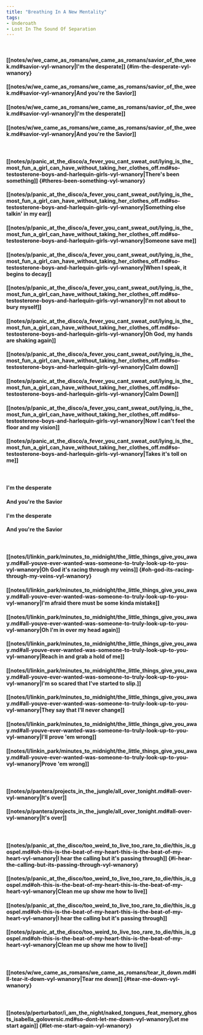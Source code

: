 ```yaml
---
title: "Breathing In A New Mentality"
tags:
- Underoath
- Lost In The Sound Of Separation
---
```

&nbsp;
#### [[notes/w/we_came_as_romans/we_came_as_romans/savior_of_the_week.md#savior-vyl-wnanory|I'm the desperate]] {#im-the-desperate-vyl-wnanory}
#### [[notes/w/we_came_as_romans/we_came_as_romans/savior_of_the_week.md#savior-vyl-wnanory|And you're the Savior]]
#### [[notes/w/we_came_as_romans/we_came_as_romans/savior_of_the_week.md#savior-vyl-wnanory|I'm the desperate]]
#### [[notes/w/we_came_as_romans/we_came_as_romans/savior_of_the_week.md#savior-vyl-wnanory|And you're the Savior]]
&nbsp;
#### [[notes/p/panic_at_the_disco/a_fever_you_cant_sweat_out/lying_is_the_most_fun_a_girl_can_have_without_taking_her_clothes_off.md#so-testosterone-boys-and-harlequin-girls-vyl-wnanory|There's been something]] {#theres-been-something-vyl-wnanory}
#### [[notes/p/panic_at_the_disco/a_fever_you_cant_sweat_out/lying_is_the_most_fun_a_girl_can_have_without_taking_her_clothes_off.md#so-testosterone-boys-and-harlequin-girls-vyl-wnanory|Something else talkin' in my ear]]
#### [[notes/p/panic_at_the_disco/a_fever_you_cant_sweat_out/lying_is_the_most_fun_a_girl_can_have_without_taking_her_clothes_off.md#so-testosterone-boys-and-harlequin-girls-vyl-wnanory|Someone save me]]
#### [[notes/p/panic_at_the_disco/a_fever_you_cant_sweat_out/lying_is_the_most_fun_a_girl_can_have_without_taking_her_clothes_off.md#so-testosterone-boys-and-harlequin-girls-vyl-wnanory|When I speak, it begins to decay]]
#### [[notes/p/panic_at_the_disco/a_fever_you_cant_sweat_out/lying_is_the_most_fun_a_girl_can_have_without_taking_her_clothes_off.md#so-testosterone-boys-and-harlequin-girls-vyl-wnanory|I'm not about to bury myself]]
#### [[notes/p/panic_at_the_disco/a_fever_you_cant_sweat_out/lying_is_the_most_fun_a_girl_can_have_without_taking_her_clothes_off.md#so-testosterone-boys-and-harlequin-girls-vyl-wnanory|Oh God, my hands are shaking again]]
#### [[notes/p/panic_at_the_disco/a_fever_you_cant_sweat_out/lying_is_the_most_fun_a_girl_can_have_without_taking_her_clothes_off.md#so-testosterone-boys-and-harlequin-girls-vyl-wnanory|Calm down]]
#### [[notes/p/panic_at_the_disco/a_fever_you_cant_sweat_out/lying_is_the_most_fun_a_girl_can_have_without_taking_her_clothes_off.md#so-testosterone-boys-and-harlequin-girls-vyl-wnanory|Calm Down]]
#### [[notes/p/panic_at_the_disco/a_fever_you_cant_sweat_out/lying_is_the_most_fun_a_girl_can_have_without_taking_her_clothes_off.md#so-testosterone-boys-and-harlequin-girls-vyl-wnanory|Now I can't feel the floor and my vision]]
#### [[notes/p/panic_at_the_disco/a_fever_you_cant_sweat_out/lying_is_the_most_fun_a_girl_can_have_without_taking_her_clothes_off.md#so-testosterone-boys-and-harlequin-girls-vyl-wnanory|Takes it's toll on me]]
&nbsp;
#### I'm the desperate
#### And you're the Savior
#### I'm the desperate
#### And you're the Savior
&nbsp;
#### [[notes/l/linkin_park/minutes_to_midnight/the_little_things_give_you_away.md#all-youve-ever-wanted-was-someone-to-truly-look-up-to-you-vyl-wnanory|Oh God it's racing through my veins]] {#oh-god-its-racing-through-my-veins-vyl-wnanory}
#### [[notes/l/linkin_park/minutes_to_midnight/the_little_things_give_you_away.md#all-youve-ever-wanted-was-someone-to-truly-look-up-to-you-vyl-wnanory|I'm afraid there must be some kinda mistake]]
#### [[notes/l/linkin_park/minutes_to_midnight/the_little_things_give_you_away.md#all-youve-ever-wanted-was-someone-to-truly-look-up-to-you-vyl-wnanory|Oh I'm in over my head again]]
#### [[notes/l/linkin_park/minutes_to_midnight/the_little_things_give_you_away.md#all-youve-ever-wanted-was-someone-to-truly-look-up-to-you-vyl-wnanory|Reach in and grab a hold of me]]
#### [[notes/l/linkin_park/minutes_to_midnight/the_little_things_give_you_away.md#all-youve-ever-wanted-was-someone-to-truly-look-up-to-you-vyl-wnanory|I'm so scared that I've started to slip.]]
#### [[notes/l/linkin_park/minutes_to_midnight/the_little_things_give_you_away.md#all-youve-ever-wanted-was-someone-to-truly-look-up-to-you-vyl-wnanory|They say that I'll never change]]
#### [[notes/l/linkin_park/minutes_to_midnight/the_little_things_give_you_away.md#all-youve-ever-wanted-was-someone-to-truly-look-up-to-you-vyl-wnanory|I'll prove 'em wrong]]
#### [[notes/l/linkin_park/minutes_to_midnight/the_little_things_give_you_away.md#all-youve-ever-wanted-was-someone-to-truly-look-up-to-you-vyl-wnanory|Prove 'em wrong]]
&nbsp;
#### [[notes/p/pantera/projects_in_the_jungle/all_over_tonight.md#all-over-vyl-wnanory|It's over]]
#### [[notes/p/pantera/projects_in_the_jungle/all_over_tonight.md#all-over-vyl-wnanory|It's over]]
&nbsp;
#### [[notes/p/panic_at_the_disco/too_weird_to_live_too_rare_to_die/this_is_gospel.md#oh-this-is-the-beat-of-my-heart-this-is-the-beat-of-my-heart-vyl-wnanory|I hear the calling but it's passing through]] {#i-hear-the-calling-but-its-passing-through-vyl-wnanory}
#### [[notes/p/panic_at_the_disco/too_weird_to_live_too_rare_to_die/this_is_gospel.md#oh-this-is-the-beat-of-my-heart-this-is-the-beat-of-my-heart-vyl-wnanory|Clean me up show me how to live]]
#### [[notes/p/panic_at_the_disco/too_weird_to_live_too_rare_to_die/this_is_gospel.md#oh-this-is-the-beat-of-my-heart-this-is-the-beat-of-my-heart-vyl-wnanory|I hear the calling but it's passing through]]
#### [[notes/p/panic_at_the_disco/too_weird_to_live_too_rare_to_die/this_is_gospel.md#oh-this-is-the-beat-of-my-heart-this-is-the-beat-of-my-heart-vyl-wnanory|Clean me up show me how to live]]
&nbsp;
#### [[notes/w/we_came_as_romans/we_came_as_romans/tear_it_down.md#ill-tear-it-down-vyl-wnanory|Tear me down]] {#tear-me-down-vyl-wnanory}
&nbsp;
#### [[notes/p/perturbator/i_am_the_night/naked_tongues_feat_memory_ghosts_isabella_goloversic.md#so-dont-let-me-down-vyl-wnanory|Let me start again]] {#let-me-start-again-vyl-wnanory}

